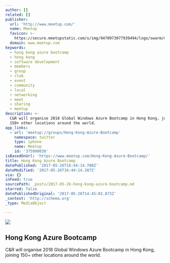 ```yaml
---
author: []
related: []
publisher:
  url: 'http://www.meetup.com/'
  name: Meetup
  favicon: >-
    https://secure.meetupstatic.com/s/img/9470973077939494/logo/swarm/m_swarm_196x196.png
  domain: www.meetup.com
keywords:
  - hong kong azure bootcamp
  - hong kong
  - software development
  - members
  - group
  - club
  - event
  - community
  - local
  - networking
  - meet
  - sharing
  - meetup
description: >-
  C&R will organise 2018 Global Windows Azure Bootcamp in Hong Kong, joining
  150+ other locations around the world.
app_links:
  - url: 'meetup://groups/Hong-Kong-Azure-Bootcamp'
    namespace: twitter
    type: iphone
    name: Meetup
    id: '375990038'
isBasedOnUrl: 'https://www.meetup.com/Hong-Kong-Azure-Bootcamp/'
title: Hong Kong Azure Bootcamp
datePublished: '2017-05-26T16:44:14.780Z'
dateModified: '2017-05-26T16:44:14.387Z'
via: {}
inFeed: true
sourcePath: _posts/2017-05-26-hong-kong-azure-bootcamp.md
starred: false
datePublishedOriginal: '2017-05-26T14:45:02.873Z'
_context: 'http://schema.org'
_type: MediaObject

---
```

<article style=""><img src="https://imgflo.herokuapp.com/graph/2b2431f8e7ba7b0/67376702ce4905a250df2bd099ee9955/noop.png?input=https%3A%2F%2Fsecure.meetupstatic.com%2Fs%2Fimg%2F286374644891845767035%2Flogo%2Fmeetup-logo-script-1200x630.png" /><h1>Hong Kong Azure Bootcamp</h1><p>C&amp;R will organise 2018 Global Windows Azure Bootcamp in Hong Kong, joining 150+ other locations around the world.</p></article>